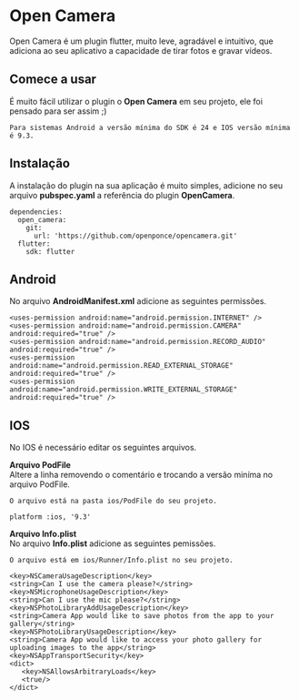 # Open Camera    
 Open Camera é um plugin flutter, muito leve, agradável e intuitivo, que adiciona ao seu aplicativo a capacidade de tirar fotos e gravar vídeos.  
     
## Comece a usar 
É muito fácil utilizar o plugin o **Open Camera** em seu projeto, ele foi pensado para ser assim ;)

`Para sistemas Android a versão mínima do SDK é 24 e IOS versão mínima é 9.3.`

## Instalação 
A instalação do plugin na sua aplicação é muito simples, adicione no seu arquivo **pubspec.yaml** a referência do plugin **OpenCamera**.  
```
dependencies:
  open_camera:    
    git:
      url: 'https://github.com/openponce/opencamera.git'    
  flutter:    
    sdk: flutter  
```
    
## Android  
No arquivo **AndroidManifest.xml** adicione as seguintes permissões.  
```  
<uses-permission android:name="android.permission.INTERNET" /> 
<uses-permission android:name="android.permission.CAMERA" android:required="true" /> 
<uses-permission android:name="android.permission.RECORD_AUDIO" android:required="true" /> 
<uses-permission android:name="android.permission.READ_EXTERNAL_STORAGE" android:required="true" />
<uses-permission android:name="android.permission.WRITE_EXTERNAL_STORAGE" android:required="true" />  
```  
##  IOS  
No IOS é necessário editar os seguintes arquivos.  
  
**Arquivo PodFile**  
Altere a linha removendo o comentário e trocando a versão miníma no arquivo PodFile.

`O arquivo está na pasta ios/PodFile do seu projeto. ` 

```  
platform :ios, '9.3'  
```  
  
**Arquivo Info.plist**  
No arquivo **Info.plist** adicione as seguintes pemissões.  

`O arquivo está em ios/Runner/Info.plist no seu projeto.`
  
```
<key>NSCameraUsageDescription</key>
<string>Can I use the camera please?</string>    
<key>NSMicrophoneUsageDescription</key>
<string>Can I use the mic please?</string>    
<key>NSPhotoLibraryAddUsageDescription</key>    
<string>Camera App would like to save photos from the app to your gallery</string>    
<key>NSPhotoLibraryUsageDescription</key>    
<string>Camera App would like to access your photo gallery for uploading images to the app</string>    
<key>NSAppTransportSecurity</key>    
<dict>    
   <key>NSAllowsArbitraryLoads</key>    
   <true/>    
</dict>
```
    
